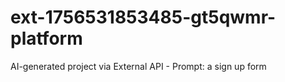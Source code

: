 # ext-1756531853485-gt5qwmr-platform
AI-generated project via External API - Prompt: a sign up form
